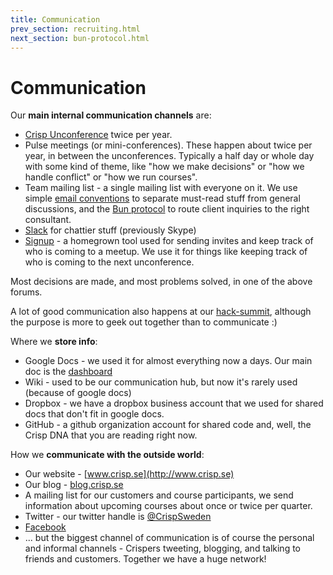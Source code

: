 ```yaml
---
title: Communication
prev_section: recruiting.html
next_section: bun-protocol.html
---
```


Communication
=============

Our **main internal communication channels** are:

-   [Crisp Unconference](unconference.html) twice per year.
-   Pulse meetings (or mini-conferences). These happen about twice per year, in between the unconferences. Typically a half day or whole day with some kind of theme, like "how we make decisions" or "how we handle conflict" or "how we run courses".
-   Team mailing list - a single mailing list with everyone on it. We use simple [email conventions](email-conventions.html) to separate must-read stuff from general discussions, and the [Bun protocol](bun-protocol.html) to route client inquiries to the right consultant.
-   [Slack](http://www.slack.com) for chattier stuff (previously Skype)
-   [Signup](https://github.com/crispab/signup) - a homegrown tool used for sending invites and keep track of who is coming to a meetup. We use it for things like keeping track of who is coming to the next unconference.

Most decisions are made, and most problems solved, in one of the above forums.

A lot of good communication also happens at our [hack-summit](hack-summit.html), although the purpose is more to geek out together than to communicate :)

Where we **store info**:

-   Google Docs - we used it for almost everything now a days. Our main doc is the [dashboard](dashboard.html)
-   Wiki - used to be our communication hub, but now it's rarely used (because of google docs)
-   Dropbox - we have a dropbox business account that we used for shared docs that don't fit in google docs.
-   GitHub - a github organization account for shared code and, well, the Crisp DNA that you are reading right now.

How we **communicate with the outside world**:

-   Our website - [www.crisp.se](http://www.crisp.se)
-   Our blog - [blog.crisp.se](http://blog.crisp.se)
-   A mailing list for our customers and course participants, we send information about upcoming courses about once or twice per quarter.
-   Twitter - our twitter handle is [@CrispSweden](https://twitter.com/CrispSweden/)
-   [Facebook](https://www.facebook.com/crisp.se)
-   ... but the biggest channel of communication is of course the personal and informal channels - Crispers tweeting, blogging, and talking to friends and customers. Together we have a huge network!
